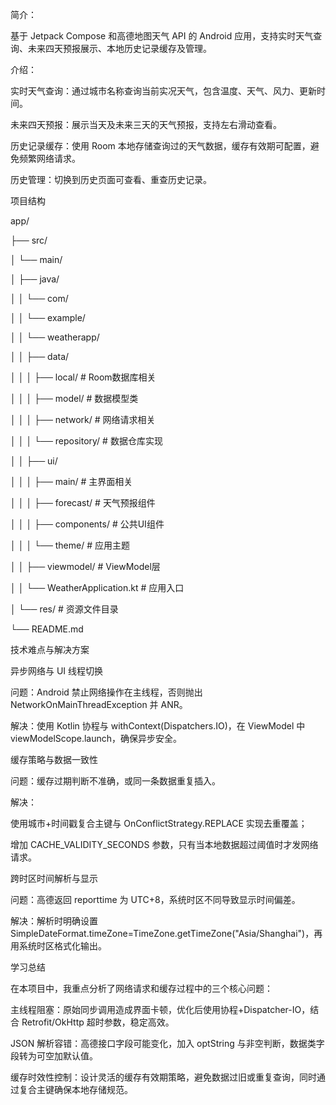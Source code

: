 简介：

基于 Jetpack Compose 和高德地图天气 API 的 Android 应用，支持实时天气查询、未来四天预报展示、本地历史记录缓存及管理。


介绍：

实时天气查询：通过城市名称查询当前实况天气，包含温度、天气、风力、更新时间。

未来四天预报：展示当天及未来三天的天气预报，支持左右滑动查看。

历史记录缓存：使用 Room 本地存储查询过的天气数据，缓存有效期可配置，避免频繁网络请求。

历史管理：切换到历史页面可查看、重查历史记录。




项目结构

app/

├── src/

│   └── main/

│       ├── java/

│       │   └── com/

│       │       └── example/

│       │           └── weatherapp/

│       │               ├── data/

│       │               │   ├── local/              # Room数据库相关

│       │               │   ├── model/              # 数据模型类

│       │               │   ├── network/            # 网络请求相关

│       │               │   └── repository/         # 数据仓库实现

│       │               ├── ui/

│       │               │   ├── main/               # 主界面相关

│       │               │   ├── forecast/           # 天气预报组件

│       │               │   ├── components/         # 公共UI组件

│       │               │   └── theme/              # 应用主题

│       │               ├── viewmodel/              # ViewModel层

│       │               └── WeatherApplication.kt    # 应用入口

│       └── res/                                    # 资源文件目录

└── README.md


技术难点与解决方案 

异步网络与 UI 线程切换

问题：Android 禁止网络操作在主线程，否则抛出 NetworkOnMainThreadException 并 ANR。

解决：使用 Kotlin 协程与 withContext(Dispatchers.IO)，在 ViewModel 中 viewModelScope.launch，确保异步安全。

缓存策略与数据一致性

问题：缓存过期判断不准确，或同一条数据重复插入。

解决：

使用城市+时间戳复合主键与 OnConflictStrategy.REPLACE 实现去重覆盖；

增加 CACHE_VALIDITY_SECONDS 参数，只有当本地数据超过阈值时才发网络请求。

跨时区时间解析与显示

问题：高德返回 reporttime 为 UTC+8，系统时区不同导致显示时间偏差。

解决：解析时明确设置 SimpleDateFormat.timeZone=TimeZone.getTimeZone("Asia/Shanghai")，再用系统时区格式化输出。



学习总结

在本项目中，我重点分析了网络请求和缓存过程中的三个核心问题：

主线程阻塞：原始同步调用造成界面卡顿，优化后使用协程+Dispatcher-IO，结合 Retrofit/OkHttp 超时参数，稳定高效。

JSON 解析容错：高德接口字段可能变化，加入 optString 与非空判断，数据类字段转为可空加默认值。

缓存时效性控制：设计灵活的缓存有效期策略，避免数据过旧或重复查询，同时通过复合主键确保本地存储规范。

